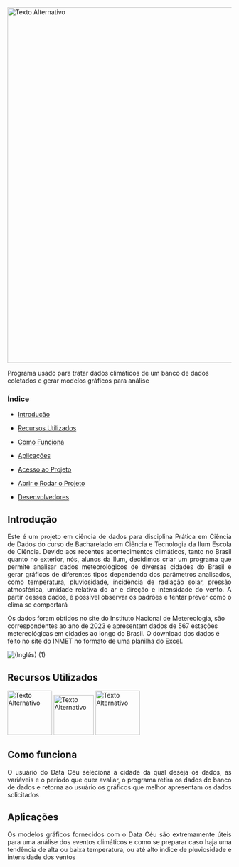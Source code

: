 
<img src="https://github.com/GabrielMartinsSousa/Projeto_PCD_Climogramas/assets/172425313/9af4192b-db02-433d-99db-9e601a28539d" alt="Texto Alternativo" width="800">

Programa usado para tratar dados climáticos de um banco de dados coletados e gerar modelos gráficos para análise
### Índice 

- [Introdução](#Introdução)
  
- [Recursos Utilizados](#Recursos_Utilizados)

- [Como Funciona](#Como_Funciona)

- [Aplicações](#aplicações)

- [Acesso ao Projeto](#acesso_ao_projeto)

- [Abrir e Rodar o Projeto](#abrir-e-rodar-o-projeto)

- [Desenvolvedores](#desenvolvedores)

## Introdução 

<p align="justify">
 Este é um projeto em ciência de dados para disciplina Prática em Ciência de Dados do curso de Bacharelado em Ciência e Tecnologia da Ilum Escola de Ciência. Devido aos recentes acontecimentos climáticos, tanto no Brasil quanto no exterior, nós, alunos da Ilum, decidimos criar um programa que permite analisar dados meteorológicos de diversas cidades do Brasil e gerar gráficos de diferentes tipos dependendo dos parâmetros analisados, como temperatura, pluviosidade, incidência de radiação solar, pressão atmosférica, umidade relativa do ar e direção e intensidade do vento. A partir desses dados, é possível observar os padrões e tentar prever como o clima se comportará

Os dados foram obtidos no site do Instituto Nacional de Metereologia, são correspondentes ao ano de 2023 e apresentam dados de 567 estações metereológicas em cidades ao longo do Brasil. O download dos dados é feito no site do INMET no formato de uma planilha do Excel. 

![(Inglés) (1)](https://github.com/GabrielMartinsSousa/Projeto_PCD_Climogramas/assets/172425313/e4bfada5-cc86-43cc-ac3b-d90fb758d97f) 

## Recursos Utilizados

<img src="https://github.com/GabrielMartinsSousa/Projeto_PCD_Climogramas/assets/172425313/c09f167c-934b-4419-96cf-4e4c3cab4c56" alt="Texto Alternativo" width="100">

<img src="https://github.com/GabrielMartinsSousa/Projeto_PCD_Climogramas/assets/172425313/eafee038-e9ba-489b-b29d-f8f376f8fc6b" alt="Texto Alternativo" width="90">

<img src="https://github.com/GabrielMartinsSousa/Projeto_PCD_Climogramas/assets/172425313/04fa28d7-75ce-4236-bfc7-ec0451a4ed48" alt="Texto Alternativo" width="100">

## Como funciona

<p align="justify">
O usuário do Data Céu seleciona a cidade da qual deseja os dados, as variáveis e o período que quer avaliar, o programa retira os dados do banco de dados e retorna ao usuário os gráficos que melhor apresentam os dados solicitados

## Aplicações

<p align="justify">
Os modelos gráficos fornecidos com o Data Céu são extremamente úteis para uma análise dos eventos climáticos e como se preparar caso haja uma tendência de alta ou baixa temperatura, ou até alto índice de pluviosidade e intensidade dos ventos
